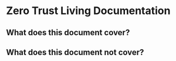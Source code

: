 # Zero Trust Living Documentation

## What does this document cover?

## What does this document not cover?
